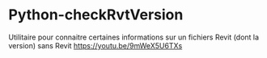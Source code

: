 # Python-checkRvtVersion
Utilitaire pour connaitre certaines informations sur un fichiers Revit (dont la version) sans Revit
https://youtu.be/9mWeX5U6TXs
